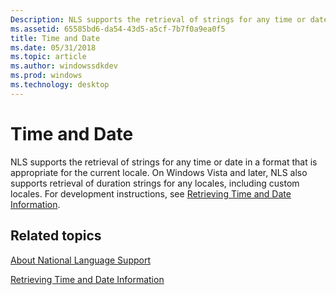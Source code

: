 ```yaml
---
Description: NLS supports the retrieval of strings for any time or date in a format that is appropriate for the current locale.
ms.assetid: 65585bd6-da54-43d5-a5cf-7b7f0a9ea0f5
title: Time and Date
ms.date: 05/31/2018
ms.topic: article
ms.author: windowssdkdev
ms.prod: windows
ms.technology: desktop
---
```


# Time and Date

NLS supports the retrieval of strings for any time or date in a format that is appropriate for the current locale. On Windows Vista and later, NLS also supports retrieval of duration strings for any locales, including custom locales. For development instructions, see [Retrieving Time and Date Information](retrieving-time-and-date-information.md).

## Related topics

<dl> <dt>

[About National Language Support](about-national-language-support.md)
</dt> <dt>

[Retrieving Time and Date Information](retrieving-time-and-date-information.md)
</dt> </dl>

 

 



